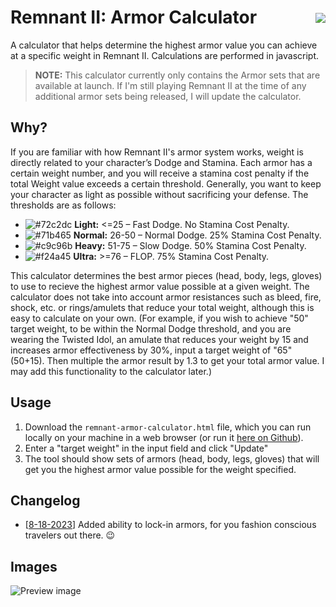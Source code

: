 # Remnant II: Armor Calculator <a href="https://threeskimo.github.io/Remnant-2-Armor-Calculator/" target="_blank" ><img align="right" style="margin-top:10px;" src="https://img.shields.io/badge/Demo-238636?style=for-the-badge"></a>
A calculator that helps determine the highest armor value you can achieve at a specific weight in Remnant II. Calculations are performed in javascript.

>**NOTE:** This calculator currently only contains the Armor sets that are available at launch. If I'm still playing Remnant II at the time of any additional armor sets being released, I will update the calculator.

## Why?

If you are familiar with how Remnant II's armor system works, weight is directly related to your character’s Dodge and Stamina. Each armor has a certain weight number, and you will receive a stamina cost penalty if the total Weight value exceeds a certain threshold. Generally, you want to keep your character as light as possible without sacrificing your defense. The thresholds are as follows:

* ![#72c2dc](https://placehold.co/10x10/72c2dc/72c2dc.png) **Light:** <=25 – Fast Dodge. No Stamina Cost Penalty.
* ![#71b465](https://placehold.co/10x10/71b465/71b465.png) **Normal:** 26-50 – Normal Dodge. 25% Stamina Cost Penalty.
* ![#c9c96b](https://placehold.co/10x10/c9c96b/c9c96b.png) **Heavy:** 51-75 – Slow Dodge. 50% Stamina Cost Penalty.
* ![#f24a45](https://placehold.co/10x10/f24a45/f24a45.png) **Ultra:** >=76 – FLOP. 75% Stamina Cost Penalty.

This calculator determines the best armor pieces (head, body, legs, gloves) to use to recieve the highest armor value possible at a given weight. The calculator does not take into account armor resistances such as bleed, fire, shock, etc. or rings/amulets that reduce your total weight, although this is easy to calculate on your own. (For example, if you wish to achieve "50" target weight, to be within the Normal Dodge threshold, and you are wearing the Twisted Idol, an amulate that reduces your weight by 15 and increases armor effectiveness by 30%, input a target weight of "65" (50+15). Then multiple the armor result by 1.3 to get your total armor value. I may add this functionality to the calculator later.)

## Usage
1. Download the `remnant-armor-calculator.html` file, which you can run locally on your machine in a web browser (or run it [here on Github](https://threeskimo.github.io/Remnant-2-Armor-Calculator/)). 
2. Enter a "target weight" in the input field and click "Update" 
3. The tool should show sets of armors (head, body, legs, gloves) that will get you the highest armor value possible for the weight specified.

## Changelog

* [[8-18-2023](https://github.com/threeskimo/Remnant-2-Armor-Calculator/commit/222a1cacdb8b93fbff207b248c148c32629f109c)] Added ability to lock-in armors, for you fashion conscious travelers out there. 😉

## Images
![Preview image](https://github.com/threeskimo/remnant-2-armor-weight-calculator/blob/main/preview.png?raw=true)
